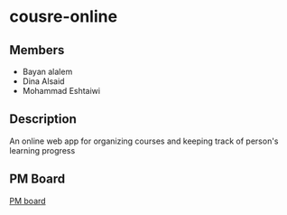 # cousre-online

## Members

- Bayan alalem
- Dina Alsaid
- Mohammad Eshtaiwi

## Description

An online web app for organizing courses and keeping track of person's learning progress

## PM Board

[PM board](https://github.com/team-rocket-401d5/cousre-online/projects/1)

